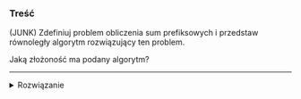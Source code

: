 ### Treść
(JUNK)
Zdefiniuj problem obliczenia sum prefiksowych i przedstaw równoległy algorytm rozwiązujący ten problem. 

Jaką złożoność ma podany algorytm?

------
<details><summary>Rozwiązanie</summary>
<p>
    
